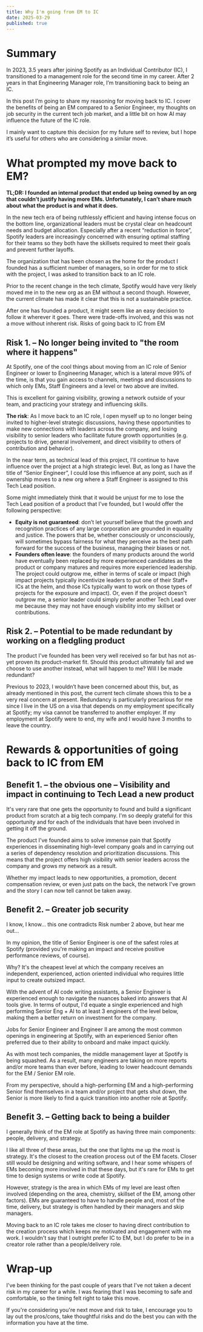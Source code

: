 ```yaml
---
title: Why I'm going from EM to IC
date: 2025-03-29
published: true
---
```


# Summary
In 2023, 3.5 years after joining Spotify as an Individual Contributor (IC), I transitioned to a management role for the second time in my career. After 2 years in that Engineering Manager role, I’m transitioning back to being an IC.

In this post I’m going to share my reasoning for moving back to IC. I cover the benefits of being an EM compared to a Senior Engineer, my thoughts on job security in the current tech job market, and a little bit on how AI may influence the future of the IC role.

I mainly want to capture this decision ƒor my future self to review, but I hope it’s useful for others who are considering a similar move.

# What prompted my move back to EM?
**TL;DR: I founded an internal product that ended up being owned by an org that couldn’t justify having more EMs. Unfortunately, I can’t share much about what the product is and what it does.**

In the new tech era of being ruthlessly efficient and having intense focus on the bottom line, organizational leaders must be crystal clear on headcount needs and budget allocation. Especially after a recent “reduction in force”, Spotify leaders are increasingly concerned with ensuring optimal staffing for their teams so they both have the skillsets required to meet their goals and prevent further layoffs. 

The organization that has been chosen as the home for the product I founded has a sufficient number of managers, so in order for me to stick with the project, I was asked to transition back to an IC role.

Prior to the recent change in the tech climate, Spotify would have very likely moved me in to the new org as an EM without a second though. However, the current climate has made it clear that this is not a sustainable practice.

After one has founded a product, it might seem like an easy decision to follow it wherever it goes. There were trade-offs involved, and this was not a move without inherent risk.
Risks of going back to IC from EM

## Risk 1. – No longer being invited to "the room where it happens"
At Spotify, one of the cool things about moving from an IC role of Senior Engineer or lower to Engineering Manager, which is a lateral move 99% of the time, is that you gain access to channels, meetings and discussions to which only EMs, Staff Engineers and a level or two above are invited.

This is excellent for gaining visibility, growing a network outside of your team, and practicing your strategy and influencing skills.

**The risk**: As I move back to an IC role, I open myself up to no longer being invited to higher-level strategic discussions, having these opportunities to make new connections with leaders across the company, and losing visibility to senior leaders who facilitate future growth opportunities (e.g. projects to drive, general involvement, and direct visibility to others of contribution and behavior).

In the near term, as technical lead of this project, I'll continue to have influence over the project at a high strategic level. But, as long as I have the title of “Senior Engineer”, I could lose this influence at any point, such as if ownership moves to a new org where a Staff Engineer is assigned to this Tech Lead position.

Some might immediately think that it would be unjust for me to lose the Tech Lead position of a product that I've founded, but I would offer the following perspective:
* **Equity is not guaranteed**: don’t let yourself believe that the growth and recognition practices of any large corporation are grounded in equality and justice. The powers that be, whether consciously or unconsciously, will sometimes bypass fairness for what they perceive as the best path forward for the success of the business, managing their biases or not.
* **Founders often leave**: the founders of many products around the world have eventually been replaced by more experienced candidates as the product or company matures and requires more experienced leadership. The project could outgrow me, either in terms of scale or impact (high impact projects typically incentivize leaders to put one of their Staff+ ICs at the helm, and those ICs typically want to work on those types of projects for the exposure and impact). Or, even if the project doesn't outgrow me, a senior leader could simply prefer another Tech Lead over me because they may not have enough visibility into my skillset or contributions.

## Risk 2. – Potential to be made redundant by working on a fledgling product
The product I've founded has been very well received so far but has not as-yet proven its product-market fit. Should this product ultimately fail and we choose to use another instead, what will happen to me? Will I be made redundant?

Previous to 2023, I wouldn’t have been concerned about this, but, as already mentioned in this post, the current tech climate shows this to be a very real concern at present.
Redundancy is particularly precarious for me since I live in the US on a visa that depends on my employment specifically at Spotify; my visa cannot be transferred to another employer. If my employment at Spotify were to end, my wife and I would have 3 months to leave the country.

# Rewards & opportunities of going back to IC from EM
## Benefit 1. – the obvious one – Visibility and impact in continuing to Tech Lead a new product
It's very rare that one gets the opportunity to found and build a significant product from scratch at a big tech company. I'm so deeply grateful for this opportunity and for each of the individuals that have been involved in getting it off the ground.

The product I've founded aims to solve immense pain that Spotify experiences in disseminating high-level company goals and in carrying out a series of dependency resolution and prioritization discussions.
This means that the project offers high visibility with senior leaders across the company and grows my network as a result.

Whether my impact leads to new opportunities, a promotion, decent compensation review, or even just pats on the back, the network I've grown and the story I can now tell cannot be taken away.

## Benefit 2. – Greater job security
I know, I know... this one contradicts Risk number 2 above, but hear me out...

In my opinion, the title of Senior Engineer is one of the safest roles at Spotify (provided you're making an impact and receive positive performance reviews, of course).

Why? It's the cheapest level at which the company receives an independent, experienced, action oriented individual who requires little input to create outsized impact.

With the advent of AI code writing assistants, a Senior Engineer is experienced enough to navigate the nuances baked into answers that AI tools give. In terms of output, I'd equate a single experienced and high performing Senior Eng + AI to at least 3 engineers of the level below, making them a better return on investment for the company.

Jobs for Senior Engineer and Engineer II are among the most common openings in engineering at Spotify, with an experienced Senior often preferred due to their ability to onboard and make impact quickly.

As with most tech companies, the middle management layer at Spotify is being squashed. As a result, many engineers are taking on more reports and/or more teams than ever before, leading to lower headcount demands for the EM / Senior EM role.

From my perspective, should a high-performing EM and a high-performing Senior find themselves in a team and/or project that gets shut down, the Senior is more likely to find a quick transition into another role at Spotify.

## Benefit 3. – Getting back to being a builder
I generally think of the EM role at Spotify as having three main components: people, delivery, and strategy.

I like all three of these areas, but the one that lights me up the most is strategy. It's the closest to the creation process out of the EM facets. Closer still would be designing and writing software, and I hear some whispers of EMs becoming more involved in that these days, but it's rare for EMs to get time to design systems or write code at Spotify.

However, strategy is the area in which EMs of my level are least often involved (depending on the area, chemistry, skillset of the EM, among other factors). EMs are guaranteed to have to handle people and, most of the time, delivery, but strategy is often handled by their managers and skip managers.

Moving back to an IC role takes me closer to having direct contribution to the creation process which keeps me motivated and engagement with me work. I wouldn't say that I outright prefer IC to EM, but I do prefer to be in a creator role rather than a people/delivery role.

# Wrap-up
I've been thinking for the past couple of years that I've not taken a decent risk in my career for a while. I was fearing that I was becoming to safe and comfortable, so the timing felt right to take this move. 

If you're considering you're next move and risk to take, I encourage you to lay out the pros/cons, take thoughtful risks and do the best you can with the information you have at the time.

